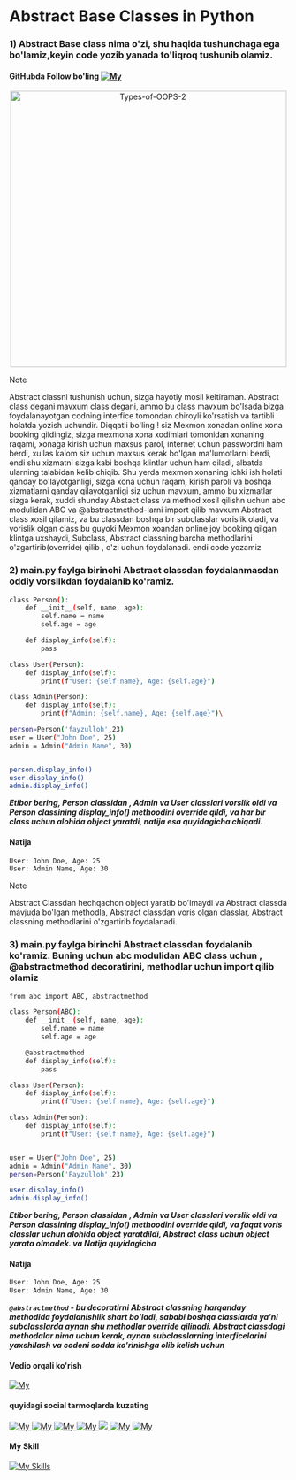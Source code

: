 
# Abstract Base Classes in Python

### 1) Abstract Base class nima o'zi, shu haqida tushunchaga ega bo'lamiz,keyin code yozib yanada to'liqroq tushunib olamiz.
#### GitHubda Follow bo'ling [ ![My](https://img.shields.io/badge/GitHub-100000?style=for-the-badge&logo=github&logoColor=white) ](https://github.com/fayzullohblog)

<p align="center">
<img alt="Types-of-OOPS-2" height="500" src="https://media.geeksforgeeks.org/wp-content/uploads/20230818181616/Types-of-OOPS-2.gif" width="500">
</p>


> [!NOTE]
Abstract classni tushunish uchun, sizga hayotiy mosil keltiraman. Abstract class degani mavxum class degani, ammo  bu class mavxum bo'lsada bizga foydalanayotgan  codning  interfice tomondan chiroyli ko'rsatish va tartibli holatda yozish uchundir. Diqqatli bo'ling ! siz
Mexmon xonadan online xona booking qildingiz, sizga mexmona xona xodimlari tomonidan xonaning raqami, xonaga kirish uchun maxsus parol, internet uchun passwordni ham berdi, xullas kalom siz uchun maxsus kerak bo'lgan ma'lumotlarni berdi,
endi shu xizmatni sizga kabi boshqa  klintlar uchun ham qiladi, albatda ularning talabidan kelib chiqib. Shu yerda mexmon xonaning ichki ish holati qanday bo'layotganligi, sizga xona uchun raqam, kirish paroli va boshqa xizmatlarni qanday qilayotganligi
siz uchun mavxum, ammo bu xizmatlar sizga kerak, xuddi shunday Abstact class va method xosil qilishn uchun abc modulidan ABC va @abstractmethod-larni import qilib mavxum Abstract class xosil qilamiz, va bu  classdan boshqa bir subclasslar vorislik oladi,
va vorislik olgan class bu guyoki Mexmon xoandan online joy booking qilgan klintga uxshaydi, Subclass, Abstract classning barcha methodlarini o'zgartirib(override) qilib , o'zi uchun foydalanadi.
endi code yozamiz



### 2) main.py faylga birinchi Abstract classdan foydalanmasdan oddiy vorsilkdan foydalanib ko'ramiz.

```sh
class Person():
    def __init__(self, name, age):
        self.name = name
        self.age = age

    def display_info(self):
        pass

class User(Person):
    def display_info(self):
        print(f"User: {self.name}, Age: {self.age}")

class Admin(Person):
    def display_info(self):
        print(f"Admin: {self.name}, Age: {self.age}")\

person=Person('fayzulloh',23)
user = User("John Doe", 25)
admin = Admin("Admin Name", 30)


person.display_info()
user.display_info()
admin.display_info()
```
***Etibor bering, Person classidan , Admin va User classlari vorslik oldi va Person classining display_info() methoodini override qildi, va har bir class uchun alohida object yaratdi,
natija esa quyidagicha chiqadi.***

#### Natija
```sh
User: John Doe, Age: 25
User: Admin Name, Age: 30
```


> [!NOTE]
Abstract Classdan hechqachon object yaratib bo'lmaydi va Abstract classda mavjuda bo'lgan methodla, Abstract classdan voris olgan classlar, Abstract classning methodlarini o'zgartirib foydalanadi.
> 

### 3) main.py faylga birinchi Abstract classdan foydalanib ko'ramiz. Buning uchun abc modulidan ABC class uchun , @abstractmethod decoratirini,  methodlar  uchun import qilib olamiz


```sh
from abc import ABC, abstractmethod

class Person(ABC):
    def __init__(self, name, age):
        self.name = name
        self.age = age

    @abstractmethod
    def display_info(self):
        pass

class User(Person):
    def display_info(self):
        print(f"User: {self.name}, Age: {self.age}")

class Admin(Person):
    def display_info(self):
        print(f"User: {self.name}, Age: {self.age}")


user = User("John Doe", 25)
admin = Admin("Admin Name", 30)
person=Person('Fayzulloh',23)

user.display_info()
admin.display_info()

```
***Etibor bering, Person classidan , Admin va User classlari vorslik oldi va Person classining display_info() methoodini override qildi, va faqat voris classlar  uchun alohida object yaratdildi,
Abstract class uchun object yarata olmadek. va Natija quyidagicha***

#### Natija
```sh
User: John Doe, Age: 25
User: Admin Name, Age: 30
```

***`@abstractmethod` - bu decoratirni Abstract classning harqanday methodida foydalanishlik shart bo'ladi, 
sababi boshqa classlarda ya'ni subclasslarda aynan shu methodlar override qilinadi. Abstract classdagi methodalar nima uchun kerak, aynan subclasslarning interficelarini yaxshilash va codeni sodda ko'rinishga olib kelish uchun***



#### Vedio orqali ko'rish
[ ![My](https://user-images.githubusercontent.com/57800056/245666234-e0c3afd8-9ca1-44fd-8595-47ec0f6c4cfc.png) ](https://www.youtube.com/@webmaster_py)   

#### quyidagi social tarmoqlarda kuzating
[ ![My](https://img.shields.io/badge/GitHub-100000?style=for-the-badge&logo=github&logoColor=white) ](https://github.com/fayzullohblog) [ ![My](https://img.shields.io/badge/LinkedIn-0077B5?style=for-the-badge&logo=linkedin&logoColor=white) ](https://www.linkedin.com/in/fayzullohblog/)  [ ![My](https://img.shields.io/badge/Instagram-E4405F?style=for-the-badge&logo=instagram&logoColor=white) ](https://www.instagram.com/fayzullohblog/)   [ ![My](https://patrolavia.github.io/telegram-badge/chat.png) ](https://t.me/webmasterpy)  [ ![](https://patrolavia.github.io/telegram-badge/follow.png) ](https://t.me/suniy_intelekt_uzb) [ ![My](https://github.com/paulrobertlloyd/socialmediaicons/blob/main/facebook-48x48.png) ](https://www.facebook.com/fayzullohblog/)  [ ![My](https://github.com/paulrobertlloyd/socialmediaicons/blob/main/youtube-48x48.png) ](https://www.youtube.com/@webmaster_py) 



#### My Skill

[![My Skills](https://skillicons.dev/icons?i=python,django,postgresql,git,aws,html,css)](https://skillicons.dev)

